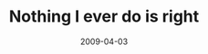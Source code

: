 ---
layout: base.njk
title : 'Nothing I ever do is right' 
view_title : 'Nothing I ever do is right' 
year : '2009' 
date : '2009-04-03' 
img_file : '/drawing/nothingieverdoisright.png' 
html_file : 'nothingieverdoisright' 
next_html : 'callmeanytime.html' 
year_order : '116' 
permalink : "title/{{html_file}}.html"
---